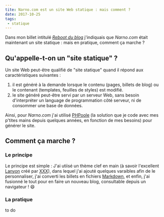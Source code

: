 ```yaml
---
tite: Narno.com est un site Web statique : mais comment ?
date: 2017-10-25
tags:
 - statique
---
```




Dans mon billet intitulé [*Reboot du blog*](/blog/reboot-du-blog) j'indiquais que *Narno.com* était maintenant un site statique : mais en pratique, comment ça marche ?

## Qu'appelle-t-on un "site statique" ?

Un site Web peut-être qualifié de "site statique" quand il répond aux caractéristiques suivantes :

1. il est généré à la demande lorsque le contenu (pages, billets de blog) ou le contenant (templates, feuilles de styles) est modifié.
2. le site généré peut-être servi par un serveur Web, sans besoin d'interpréter un language de programmation côté serveur, ni de consommer une base de données.

Ainsi, pour *Narno.com* j'ai utilisé [PHPoole](https://phpoole.org) (la solution que je code avec mes p'tites mains depuis quelques années, en fonction de mes besoins) pour générer le site.

## Comment ça marche ?

### Le principe

Le principe est simple : J'ai utiisé un thème clef en main (à savoir l'excellent [Lanyon](http://lanyon.poole.org) créé par [XXX]()), dans lequel j'ai ajouté quelques varaibles afin de le personnaliser, j'ai converti les billets en fichiers [Markdown](), et enfin, j'ai fusionné le tout pour en faire un nouveau blog, consultable depuis un navigateur ! :smile:

### La pratique

to do

